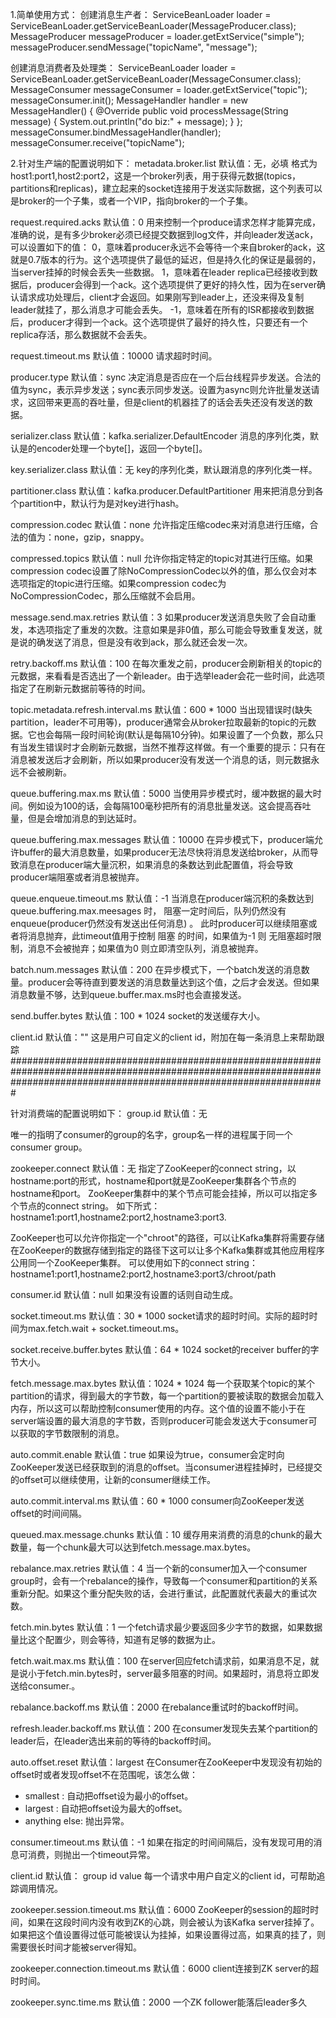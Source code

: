 1.简单使用方式：
创建消息生产者：
ServiceBeanLoader<MessageProducer> loader = ServiceBeanLoader.getServiceBeanLoader(MessageProducer.class);
MessageProducer<String> messageProducer = loader.getExtService("simple");
messageProducer.sendMessage("topicName", "message");

创建消息消费者及处理类：
ServiceBeanLoader<MessageConsumer> loader = ServiceBeanLoader.getServiceBeanLoader(MessageConsumer.class);
MessageConsumer messageConsumer = loader.getExtService("topic");
messageConsumer.init();
MessageHandler<String> handler = new MessageHandler<String>() {
    @Override
    public void processMessage(String message) {
        System.out.println("do biz:" + message);
    }
};
messageConsumer.bindMessageHandler(handler);
messageConsumer.receive("topicName");

2.针对生产端的配置说明如下：
metadata.broker.list 默认值：无，必填
格式为host1:port1,host2:port2，这是一个broker列表，用于获得元数据(topics，partitions和replicas)，建立起来的socket连接用于发送实际数据，这个列表可以是broker的一个子集，或者一个VIP，指向broker的一个子集。

request.required.acks 默认值：0
用来控制一个produce请求怎样才能算完成，准确的说，是有多少broker必须已经提交数据到log文件，并向leader发送ack，可以设置如下的值：
0，意味着producer永远不会等待一个来自broker的ack，这就是0.7版本的行为。这个选项提供了最低的延迟，但是持久化的保证是最弱的，当server挂掉的时候会丢失一些数据。
1，意味着在leader replica已经接收到数据后，producer会得到一个ack。这个选项提供了更好的持久性，因为在server确认请求成功处理后，client才会返回。如果刚写到leader上，还没来得及复制leader就挂了，那么消息才可能会丢失。
-1，意味着在所有的ISR都接收到数据后，producer才得到一个ack。这个选项提供了最好的持久性，只要还有一个replica存活，那么数据就不会丢失。

request.timeout.ms 默认值：10000
请求超时时间。

producer.type 默认值：sync
决定消息是否应在一个后台线程异步发送。合法的值为sync，表示异步发送；sync表示同步发送。设置为async则允许批量发送请求，这回带来更高的吞吐量，但是client的机器挂了的话会丢失还没有发送的数据。

serializer.class 默认值：kafka.serializer.DefaultEncoder
消息的序列化类，默认是的encoder处理一个byte[]，返回一个byte[]。

key.serializer.class 默认值：无
key的序列化类，默认跟消息的序列化类一样。

partitioner.class 默认值：kafka.producer.DefaultPartitioner
用来把消息分到各个partition中，默认行为是对key进行hash。

compression.codec 默认值：none
允许指定压缩codec来对消息进行压缩，合法的值为：none，gzip，snappy。

compressed.topics 默认值：null
允许你指定特定的topic对其进行压缩。如果compression codec设置了除NoCompressionCodec以外的值，那么仅会对本选项指定的topic进行压缩。如果compression codec为NoCompressionCodec，那么压缩就不会启用。

message.send.max.retries 默认值：3
如果producer发送消息失败了会自动重发，本选项指定了重发的次数。注意如果是非0值，那么可能会导致重复发送，就是说的确发送了消息，但是没有收到ack，那么就还会发一次。

retry.backoff.ms 默认值：100
在每次重发之前，producer会刷新相关的topic的元数据，来看看是否选出了一个新leader。由于选举leader会花一些时间，此选项指定了在刷新元数据前等待的时间。

topic.metadata.refresh.interval.ms 默认值：600 * 1000
当出现错误时(缺失partition，leader不可用等)，producer通常会从broker拉取最新的topic的元数据。它也会每隔一段时间轮询(默认是每隔10分钟)。如果设置了一个负数，那么只有当发生错误时才会刷新元数据，当然不推荐这样做。有一个重要的提示：只有在消息被发送后才会刷新，所以如果producer没有发送一个消息的话，则元数据永远不会被刷新。

queue.buffering.max.ms 默认值：5000
当使用异步模式时，缓冲数据的最大时间。例如设为100的话，会每隔100毫秒把所有的消息批量发送。这会提高吞吐量，但是会增加消息的到达延时。

queue.buffering.max.messages 默认值：10000
在异步模式下，producer端允许buffer的最大消息数量，如果producer无法尽快将消息发送给broker，从而导致消息在producer端大量沉积，如果消息的条数达到此配置值，将会导致producer端阻塞或者消息被抛弃。

queue.enqueue.timeout.ms 默认值：-1
当消息在producer端沉积的条数达到 queue.buffering.max.meesages 时， 阻塞一定时间后，队列仍然没有enqueue(producer仍然没有发送出任何消息) 。 此时producer可以继续阻塞或者将消息抛弃，此timeout值用于控制 阻塞 的时间，如果值为-1 则 无阻塞超时限制，消息不会被抛弃；如果值为0 则立即清空队列，消息被抛弃。

batch.num.messages 默认值：200
在异步模式下，一个batch发送的消息数量。producer会等待直到要发送的消息数量达到这个值，之后才会发送。但如果消息数量不够，达到queue.buffer.max.ms时也会直接发送。

send.buffer.bytes 默认值：100 * 1024
socket的发送缓存大小。

client.id 默认值：""
这是用户可自定义的client id，附加在每一条消息上来帮助跟踪
#########################################################################################################################################################################

针对消费端的配置说明如下：
group.id 默认值：无

唯一的指明了consumer的group的名字，group名一样的进程属于同一个consumer group。



zookeeper.connect 默认值：无
指定了ZooKeeper的connect string，以hostname:port的形式，hostname和port就是ZooKeeper集群各个节点的hostname和port。 ZooKeeper集群中的某个节点可能会挂掉，所以可以指定多个节点的connect string。
如下所式：
hostname1:port1,hostname2:port2,hostname3:port3.



ZooKeeper也可以允许你指定一个"chroot"的路径，可以让Kafka集群将需要存储在ZooKeeper的数据存储到指定的路径下这可以让多个Kafka集群或其他应用程序公用同一个ZooKeeper集群。
可以使用如下的connect string：
hostname1:port1,hostname2:port2,hostname3:port3/chroot/path


consumer.id 默认值：null
如果没有设置的话则自动生成。


socket.timeout.ms 默认值：30 * 1000
socket请求的超时时间。实际的超时时间为max.fetch.wait + socket.timeout.ms。



socket.receive.buffer.bytes 默认值：64 * 1024
socket的receiver buffer的字节大小。



fetch.message.max.bytes 默认值：1024 * 1024
每一个获取某个topic的某个partition的请求，得到最大的字节数，每一个partition的要被读取的数据会加载入内存，所以这可以帮助控制consumer使用的内存。这个值的设置不能小于在server端设置的最大消息的字节数，否则producer可能会发送大于consumer可以获取的字节数限制的消息。



auto.commit.enable 默认值：true
如果设为true，consumer会定时向ZooKeeper发送已经获取到的消息的offset。当consumer进程挂掉时，已经提交的offset可以继续使用，让新的consumer继续工作。



auto.commit.interval.ms 默认值：60 * 1000
consumer向ZooKeeper发送offset的时间间隔。



queued.max.message.chunks 默认值：10
缓存用来消费的消息的chunk的最大数量，每一个chunk最大可以达到fetch.message.max.bytes。



rebalance.max.retries 默认值：4
当一个新的consumer加入一个consumer group时，会有一个rebalance的操作，导致每一个consumer和partition的关系重新分配。如果这个重分配失败的话，会进行重试，此配置就代表最大的重试次数。



fetch.min.bytes 默认值：1
一个fetch请求最少要返回多少字节的数据，如果数据量比这个配置少，则会等待，知道有足够的数据为止。



fetch.wait.max.ms 默认值：100
在server回应fetch请求前，如果消息不足，就是说小于fetch.min.bytes时，server最多阻塞的时间。如果超时，消息将立即发送给consumer.。



rebalance.backoff.ms 默认值：2000
在rebalance重试时的backoff时间。



refresh.leader.backoff.ms 默认值：200
在consumer发现失去某个partition的leader后，在leader选出来前的等待的backoff时间。



auto.offset.reset 默认值：largest
在Consumer在ZooKeeper中发现没有初始的offset时或者发现offset不在范围呢，该怎么做：
* smallest : 自动把offset设为最小的offset。
* largest : 自动把offset设为最大的offset。
* anything else: 抛出异常。



consumer.timeout.ms 默认值：-1
如果在指定的时间间隔后，没有发现可用的消息可消费，则抛出一个timeout异常。



client.id 默认值： group id value
每一个请求中用户自定义的client id，可帮助追踪调用情况。



zookeeper.session.timeout.ms 默认值：6000
ZooKeeper的session的超时时间，如果在这段时间内没有收到ZK的心跳，则会被认为该Kafka server挂掉了。如果把这个值设置得过低可能被误认为挂掉，如果设置得过高，如果真的挂了，则需要很长时间才能被server得知。



zookeeper.connection.timeout.ms 默认值：6000
client连接到ZK server的超时时间。

zookeeper.sync.time.ms 默认值：2000
一个ZK follower能落后leader多久